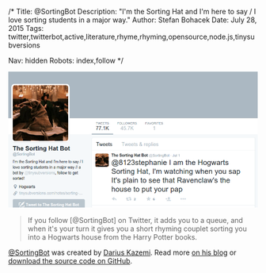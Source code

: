/*
Title: @SortingBot
Description: "I'm the Sorting Hat and I'm here to say / I love sorting students in a major way."
Author: Stefan Bohacek
Date: July 28, 2015
Tags: twitter,twitterbot,active,literature,rhyme,rhyming,opensource,node.js,tinysubversions

Nav: hidden
Robots: index,follow
*/

[![](/content/bots/twitterbots/images/SortingBot.png)](https://twitter.com/SortingBot)

<blockquote>
  If you follow [@SortingBot] on Twitter, it adds you to a queue, and when it's your turn it gives you a short rhyming couplet sorting you into a Hogwarts house from the Harry Potter books.
</blockquote>

[@SortingBot](https://twitter.com/SortingBot) was created by [Darius Kazemi](https://twitter.com/tinysubversions). Read more [on his blog](http://tinysubversions.com/notes/sorting-bot/) or [download the source code on GitHub](https://github.com/dariusk/sorting-bot).